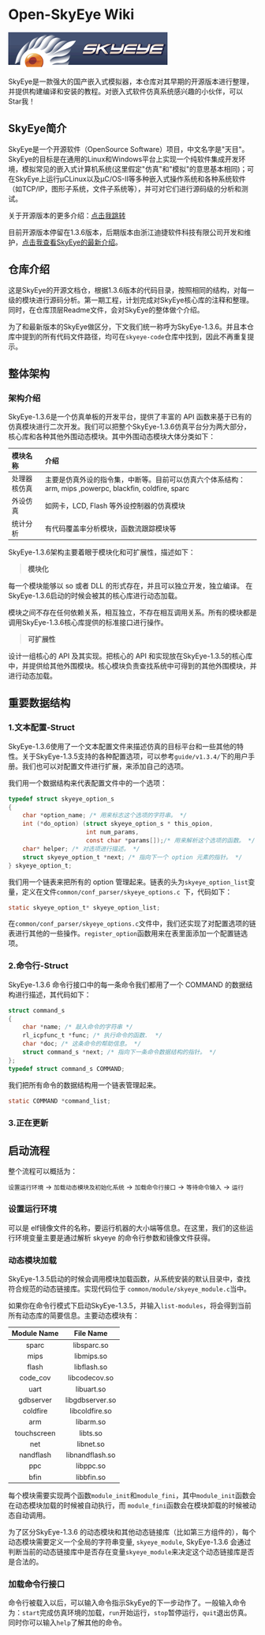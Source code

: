 # Open-SkyEye Wiki
![输入图片说明](Skyeye-logo.png)

SkyEye是一款强大的国产嵌入式模拟器，本仓库对其早期的开源版本进行整理，并提供构建编译和安装的教程。对嵌入式软件仿真系统感兴趣的小伙伴，可以 Star我！

## SkyEye简介

SkyEye是一个开源软件（OpenSource Software）项目，中文名字是"天目"。SkyEye的目标是在通用的Linux和Windows平台上实现一个纯软件集成开发环境，模拟常见的嵌入式计算机系统(这里假定"仿真"和"模拟"的意思基本相同)；可在SkyEye上运行μCLinux以及μC/OS-II等多种嵌入式操作系统和各种系统软件（如TCP/IP，图形子系统，文件子系统等），并可对它们进行源码级的分析和测试。

关于开源版本的更多介绍：[点击我跳转](https://www.oschina.net/p/skyeye?hmsr=aladdin1e1)

目前开源版本停留在1.3.6版本，后期版本由浙江迪捷软件科技有限公司开发和维护，[点击我查看SkyEye的最新介绍](https://www.digiproto.com/product/24.html)。



## 仓库介绍

这是SkyEye的开源文档仓，根据1.3.6版本的代码目录，按照相同的结构，对每一级的模块进行源码分析。第一期工程，计划完成对SkyEye核心库的注释和整理。同时，在仓库顶层Readme文件，会对SkyEye的整体做个介绍。


为了和最新版本的SkyEye做区分，下文我们统一称呼为SkyEye-1.3.6。并且本仓库中提到的所有代码文件路径，均可在`skyeye-code`仓库中找到，因此不再重复提示。



## 整体架构

### 架构介绍

SkyEye-1.3.6是一个仿真单板的开发平台，提供了丰富的 API 函数来基于已有的仿真模块进行二次开发。我们可以把整个SkyEye-1.3.6仿真平台分为两大部分，核心库和各种其他外围动态模块。其中外围动态模块大体分类如下：

| 模块名称     | 介绍                                                         |
| :----------- | :----------------------------------------------------------- |
| 处理器核仿真 | 主要是仿真外设的指令集，中断等。目前可以仿真六个体系结构：arm, mips ,powerpc, blackfin, coldfire, sparc |
| 外设仿真     | 如网卡，LCD, Flash 等外设控制器的仿真模块                    |
| 统计分析     | 有代码覆盖率分析模块，函数流跟踪模块等                       |

SkyEye-1.3.6架构主要着眼于模块化和可扩展性，描述如下：

> **模块化**

每一个模块能够以 so 或者 DLL 的形式存在，并且可以独立开发，独立编译。 在SkyEye-1.3.6启动的时候会被其的核心库进行动态加载。

模块之间不存在任何依赖关系，相互独立，不存在相互调用关系。所有的模块都是调用SkyEye-1.3.6核心库提供的标准接口进行操作。

> **可扩展性**

设计一组核心的 API 及其实现。把核心的 API 和实现放在SkyEye-1.3.5的核心库中，并提供给其他外围模块。核心模块负责查找系统中可得到的其他外围模块，并进行动态加载。



## 重要数据结构

### 1.文本配置-Struct

SkyEye-1.3.6使用了一个文本配置文件来描述仿真的目标平台和一些其他的特性。关于SkyEye-1.3.5支持的各种配置选项，可以参考`guide/v1.3.4/`下的用户手册。我们也可以对配置文件进行扩展，来添加自己的选项。

我们用一个数据结构来代表配置文件中的一个选项：

```C
typedef struct skyeye_option_s
{
	char *option_name; /* 用来标志这个选项的字符串。 */
	int (*do_option) (struct skyeye_option_s * this_opion, 
                      int num_params, 
                      const char *params[]);/* 用来解析这个选项的函数。 */
	char* helper; /* 对选项进行描述。 */
	struct skyeye_option_t *next; /* 指向下一个 option 元素的指针。 */
} skyeye_option_t;
```

我们用一个链表来把所有的 option 管理起来。链表的头为`skyeye_option_list`变量，定义在文件`common/conf_parser/skyeye_options.c `下，代码如下：

```C
static skyeye_option_t* skyeye_option_list;
```

在`common/conf_parser/skyeye_options.c`文件中，我们还实现了对配置选项的链表进行其他的一些操作。`register_option`函数用来在表里面添加一个配置链选项。

### 2.命令行-Struct

SkyEye-1.3.6 命令行接口中的每一条命令我们都用了一个 COMMAND 的数据结构进行描述，其代码如下：

```c
struct command_s
{
	char *name; /* 敲入命令的字符串 */
	rl_icpfunc_t *func; /* 执行命令的函数.  */
	char *doc; /* 这条命令的帮助信息。 */
	struct command_s *next; /* 指向下一条命令数据结构的指针。 */
};
typedef struct command_s COMMAND;
```



我们把所有命令的数据结构用一个链表管理起来。 

```C
static COMMAND *command_list;
```



### 3.正在更新



## 启动流程

整个流程可以概括为：

`设置运行环境` ->  `加载动态模块及初始化系统` -> `加载命令行接口` -> `等待命令输入` -> `运行`



### 设置运行环境



可以是 elf镜像文件的名称，要运行机器的大小端等信息。在这里，我们的这些运行环境变量主要是通过解析 skyeye 的命令行参数和镜像文件获得。



### 动态模块加载

SkyEye-1.3.5启动的时候会调用模块加载函数，从系统安装的默认目录中，查找符合规范的动态链接库。实现代码位于 `common/module/skyeye_module.c`当中。

如果你在命令行模式下启动SkyEye-1.3.5，并输入`list-modules`，将会得到当前所有动态库的简要信息。主要动态模块有：

| Module Name |    File Name    |
| :---------: | :-------------: |
|    sparc    |   libsparc.so   |
|    mips     |   libmips.so    |
|    flash    |   libflash.so   |
|  code_cov   |  libcodecov.so  |
|    uart     |   libuart.so    |
|  gdbserver  | libgdbserver.so |
|  coldfire   | libcoldfire.so  |
|     arm     |    libarm.so    |
| touchscreen |    libts.so     |
|     net     |    libnet.so    |
|  nandflash  | libnandflash.so |
|     ppc     |    libppc.so    |
|    bfin     |   libbfin.so    |

每个模块需要实现两个函数`module_init`和`module_fini`，其中`module_init`函数会在动态模块加载的时候被自动执行，而 `module_fini`函数会在模块卸载的时候被动态自动调用。 

为了区分SkyEye-1.3.6 的动态模块和其他动态链接库（比如第三方组件的），每个动态模块需要定义一个全局的字符串变量, `skyeye_module`, SkyEye-1.3.6 会通过判断当前的动态链接库中是否存在变量`skyeye_module`来决定这个动态链接库是否是合法的。



### 加载命令行接口

命令行被载入以后，可以输入命令指示SkyEye的下一步动作了。一般输入命令为：`start`完成仿真环境的加载，`run`开始运行，`stop`暂停运行，`quit`退出仿真。同时你可以输入`help`了解其他的命令。
